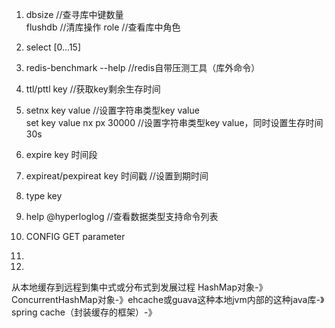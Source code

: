 1. dbsize       //查寻库中键数量  
   flushdb      //清库操作
   role         //查看库中角色
2. select [0...15]  
   
3. redis-benchmark --help           //redis自带压测工具（库外命令）  
   
4. ttl/pttl key     //获取key剩余生存时间  
5. setnx key value      //设置字符串类型key value  
   set key value nx px 30000        //设置字符串类型key value，同时设置生存时间30s
6. expire key 时间段
7. expireat/pexpireat key 时间戳       //设置到期时间  
8. type key
9. help @hyperloglog        //查看数据类型支持命令列表  
10. CONFIG GET parameter  
11.     
12. 


从本地缓存到远程到集中式或分布式到发展过程
HashMap对象-》ConcurrentHashMap对象-》ehcache或guava这种本地jvm内部的这种java库-》spring cache（封装缓存的框架）-》



 
   
